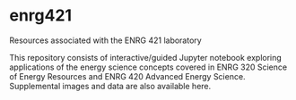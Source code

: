 # enrg421
Resources associated with the ENRG 421 laboratory

This repository consists of interactive/guided Jupyter notebook exploring applications of the energy science concepts covered in ENRG 320 Science of Energy Resources and ENRG 420 Advanced Energy Science. Supplemental images and data are also available here.
